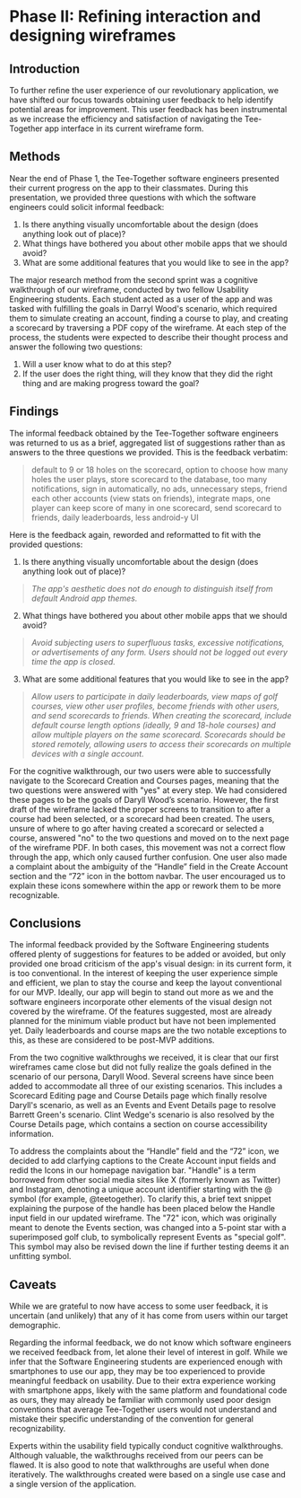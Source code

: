 # Phase II: Refining interaction and designing wireframes

## Introduction

To further refine the user experience of our revolutionary application, we have shifted our focus towards obtaining user feedback to help identify potential areas for improvement. This user feedback has been instrumental as we increase the efficiency and satisfaction of navigating the Tee-Together app interface in its current wireframe form.

## Methods

Near the end of Phase 1, the Tee-Together software engineers presented their current progress on the app to their classmates. During this presentation, we provided three questions with which the software engineers could solicit informal feedback:

 1. Is there anything visually uncomfortable about the design (does anything look out of place)?
 2. What things have bothered you about other mobile apps that we should avoid?
 3. What are some additional features that you would like to see in the app?

The major research method from the second sprint was a cognitive walkthrough of our wireframe, conducted by two fellow Usability Engineering students. Each student acted as a user of the app and was tasked with fulfilling the goals in Darryl Wood's scenario, which required them to simulate creating an account, finding a course to play, and creating a scorecard by traversing a PDF copy of the wireframe. At each step of the process, the students were expected to describe their thought process and answer the following two questions:

 1. Will a user know what to do at this step?
 2. If the user does the right thing, will they know that they did the right thing and are making progress toward the goal?

## Findings

The informal feedback obtained by the Tee-Together software engineers was returned to us as a brief, aggregated list of suggestions rather than as answers to the three questions we provided. This is the feedback verbatim:

> default to 9 or 18 holes on the scorecard, option to choose how many holes the user plays, store scorecard to the database, too many notifications, sign in automatically, no ads, unnecessary steps, friend each other accounts (view stats on friends), integrate maps, one player can keep score of many in one scorecard, send scorecard to friends, daily leaderboards, less android-y UI

Here is the feedback again, reworded and reformatted to fit with the provided questions:

 1. Is there anything visually uncomfortable about the design (does anything look out of place)?
> *The app's aesthetic does not do enough to distinguish itself from default Android app themes.*
 2. What things have bothered you about other mobile apps that we should avoid?
> *Avoid subjecting users to superfluous tasks, excessive notifications, or advertisements of any form. Users should not be logged out every time the app is closed.*
 3. What are some additional features that you would like to see in the app?
> *Allow users to participate in daily leaderboards, view maps of golf courses, view other user profiles, become friends with other users, and send scorecards to friends. When creating the scorecard, include default course length options (ideally, 9 and 18-hole courses) and allow multiple players on the same scorecard. Scorecards should be stored remotely, allowing users to access their scorecards on multiple devices with a single account.*

For the cognitive walkthrough, our two users were able to successfully navigate to the Scorecard Creation and Courses pages, meaning that the two questions were answered with "yes" at every step. We had considered these pages to be the goals of Daryll Wood’s scenario. However, the first draft of the wireframe lacked the proper screens to transition to after a course had been selected, or a scorecard had been created. The users, unsure of where to go after having created a scorecard or selected a course, answered "no" to the two questions and moved on to the next page of the wireframe PDF. In both cases, this movement was not a correct flow through the app, which only caused further confusion. One user also made a complaint about the ambiguity of the “Handle” field in the Create Account section and the “72” icon in the bottom navbar. The user encouraged us to explain these icons somewhere within the app or rework them to be more recognizable.

## Conclusions
The informal feedback provided by the Software Engineering students offered plenty of suggestions for features to be added or avoided, but only provided one broad criticism of the app's visual design: in its current form, it is too conventional. In the interest of keeping the user experience simple and efficient, we plan to stay the course and keep the layout conventional for our MVP. Ideally, our app will begin to stand out more as we and the software engineers incorporate other elements of the visual design not covered by the wireframe. Of the features suggested, most are already planned for the minimum viable product but have not been implemented yet. Daily leaderboards and course maps are the two notable exceptions to this, as these are considered to be post-MVP additions.

From the two cognitive walkthroughs we received, it is clear that our first wireframes came close but did not fully realize the goals defined in the scenario of our persona, Daryll Wood. Several screens have since been added to accommodate all three of our existing scenarios. This includes a Scorecard Editing page and Course Details page which finally resolve Daryll's scenario, as well as an Events and Event Details page to resolve Barrett Green's scenario. Clint Wedge's scenario is also resolved by the Course Details page, which contains a section on course accessibility information.

To address the complaints about the “Handle” field and the “72” icon, we decided to add clarfying captions to the Create Account input fields and redid the Icons in our homepage navigation bar. "Handle" is a term borrowed from other social media sites like X (formerly known as Twitter) and Instagram, denoting a unique account identifier starting with the @ symbol (for example, @teetogether). To clarify this, a brief text snippet explaining the purpose of the handle has been placed below the Handle input field in our updated wireframe. The "72" icon, which was originally meant to denote the Events section, was changed into a 5-point star with a superimposed golf club, to symbolically represent Events as "special golf". This symbol may also be revised down the line if further testing deems it an unfitting symbol.

## Caveats

While we are grateful to now have access to some user feedback, it is uncertain (and unlikely) that any of it has come from users within our target demographic.

Regarding the informal feedback, we do not know which software engineers we received feedback from, let alone their level of interest in golf. While we infer that the Software Engineering students are experienced enough with smartphones to use our app, they may be too experienced to provide meaningful feedback on usability. Due to their extra experience working with smartphone apps, likely with the same platform and foundational code as ours, they may already be familiar with commonly used poor design conventions that average Tee-Together users would not understand and mistake their specific understanding of the convention for general recognizability.

Experts within the usability field typically conduct cognitive walkthroughs. Although valuable, the walkthroughs received from our peers can be flawed. It is also good to note that walkthroughs are useful when done iteratively. The walkthroughs created were based on a single use case and a single version of the application. 

